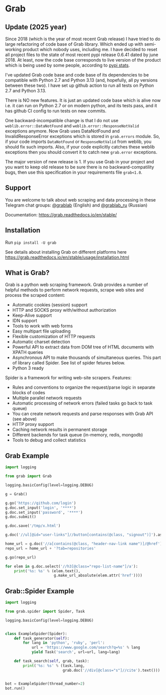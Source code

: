 # Grab

## Update (2025 year)

Since 2018 (which is the year of most recent Grab release) I have tried to do large refactoring of
code base of Grab library. Which ended up with semi-working product which nobody uses, including me.
I have decided to reset all project files to the state of most recent pypi release 0.6.41 dated by june 2018.
At least, now the code base corresponds to live version of the product which is being used by some people,
according to [pypi stats](https://clickpy.clickhouse.com/dashboard/grab).

I've updated Grab code base and code base of its dependencies to be compatible with Python 2.7 and Python 3.13
(and, hopefully, all py versions between these two). I have set up github action to run all tests on Python 2.7
and Python 3.13.

There is NO new features. It is just an updated code base which is alive now i.e. it can run on Python 2.7 or on
modern python, and its tests pass, and it has github CI config to run tests on new commits.

One backward-incompatible change is that I do not use `weblib.error::DataNotFound` and `weblib.error::ResponseNotValid`
exceptions anymore. Now Grab uses DataNotFound and InvalidResponseError exceptions which is stored in `grab.errors` module.
So, if your code imports `DataNotFound` or `ResponseNotValid` from weblib, you should fix such imports. Also, if
your code explicitly catches these weblib exceptions then you should convert it to catch new `grab.error` exceptions.

The major version of new release is 1. If you use Grab in your project and you want to keep old release to be sure
there is no backward-compatility bugs, then use this specification in your requirements file  `grab<1.0`.


## Support

You are welcome to talk about web scraping and data processing in these Telegram chat groups: [@grablab](https://t.me/grablab) (English) and [@grablab\_ru](https://t.me/grablab_ru) (Russian)

Documentation: https://grab.readthedocs.io/en/stable/


## Installation

Run `pip install -U grab`

See details about installing Grab on different platforms here https://grab.readthedocs.io/en/stable/usage/installation.html


## What is Grab?

Grab is a python web scraping framework. Grab provides a number of helpful methods
to perform network requests, scrape web sites and process the scraped content:

* Automatic cookies (session) support
* HTTP and SOCKS proxy with/without authorization
* Keep-Alive support
* IDN support
* Tools to work with web forms
* Easy multipart file uploading
* Flexible customization of HTTP requests
* Automatic charset detection
* Powerful API to extract data from DOM tree of HTML documents with XPATH queries
* Asynchronous API to make thousands of simultaneous queries. This part of
  library called Spider. See list of spider fetures below.
* Python 3 ready

Spider is a framework for writing web-site scrapers. Features:

* Rules and conventions to organize the request/parse logic in separate
  blocks of codes
* Multiple parallel network requests
* Automatic processing of network errors (failed tasks go back to task queue)
* You can create network requests and parse responses with Grab API (see above)
* HTTP proxy support
* Caching network results in permanent storage
* Different backends for task queue (in-memory, redis, mongodb)
* Tools to debug and collect statistics


## Grab Example

```python
import logging

from grab import Grab

logging.basicConfig(level=logging.DEBUG)

g = Grab()

g.go('https://github.com/login')
g.doc.set_input('login', '****')
g.doc.set_input('password', '****')
g.doc.submit()

g.doc.save('/tmp/x.html')

g.doc('//ul[@id="user-links"]//button[contains(@class, "signout")]').assert_exists()

home_url = g.doc('//a[contains(@class, "header-nav-link name")]/@href').text()
repo_url = home_url + '?tab=repositories'

g.go(repo_url)

for elem in g.doc.select('//h3[@class="repo-list-name"]/a'):
    print('%s: %s' % (elem.text(),
                      g.make_url_absolute(elem.attr('href'))))

```

## Grab::Spider Example

```python
import logging

from grab.spider import Spider, Task

logging.basicConfig(level=logging.DEBUG)


class ExampleSpider(Spider):
    def task_generator(self):
        for lang in 'python', 'ruby', 'perl':
            url = 'https://www.google.com/search?q=%s' % lang
            yield Task('search', url=url, lang=lang)

    def task_search(self, grab, task):
        print('%s: %s' % (task.lang,
                          grab.doc('//div[@class="s"]//cite').text()))


bot = ExampleSpider(thread_number=2)
bot.run()
```

